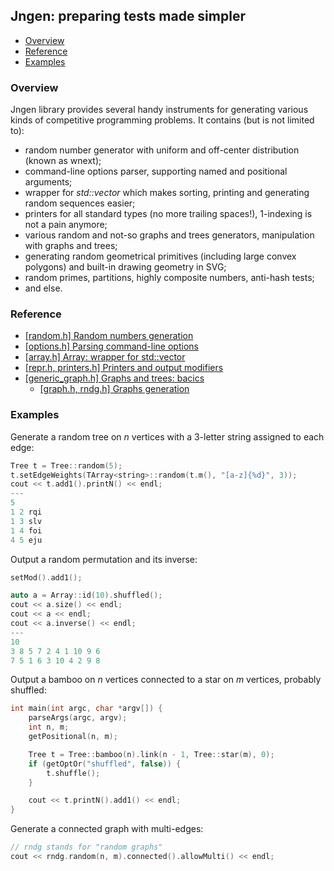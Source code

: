 ## Jngen: preparing tests made simpler

* [Overview](#overview)
* [Reference](#reference)
* [Examples](#examples)

### Overview

Jngen library provides several handy instruments for generating various kinds of competitive programming problems. It contains (but is not limited to):
* random number generator with uniform and off-center distribution (known as wnext);
* command-line options parser, supporting named and positional arguments;
* wrapper for *std::vector* which makes sorting, printing and generating random sequences easier;
* printers for all standard types (no more trailing spaces!), 1-indexing is not a pain anymore;
* various random and not-so graphs and trees generators, manipulation with graphs and trees;
* generating random geometrical primitives (including large convex polygons) and built-in drawing geometry in SVG; 
* random primes, partitions, highly composite numbers, anti-hash tests;
* and else.

### Reference
* [[random.h] Random numbers generation](/doc/random.md)
* [[options.h] Parsing command-line options](/doc/getopt.md)
* [[array.h] Array: wrapper for std::vector](/doc/array.md)
* [[repr.h, printers.h] Printers and output modifiers](/doc/printers.md)
* [[generic_graph.h] Graphs and trees: bacics](/doc/generic_graph.md)
    * [[graph.h, rndg.h] Graphs generation](/doc/graph.md)

### Examples
Generate a random tree on *n* vertices with a 3-letter string assigned to each edge:
```cpp
Tree t = Tree::random(5);
t.setEdgeWeights(TArray<string>::random(t.m(), "[a-z]{%d}", 3));
cout << t.add1().printN() << endl;
---
5
1 2 rqi
1 3 slv
1 4 foi
4 5 eju
```

Output a random permutation and its inverse:
```cpp
setMod().add1();

auto a = Array::id(10).shuffled();
cout << a.size() << endl;
cout << a << endl;
cout << a.inverse() << endl;
---
10
3 8 5 7 2 4 1 10 9 6
7 5 1 6 3 10 4 2 9 8
```

Output a bamboo on *n* vertices connected to a star on *m* vertices, probably shuffled:
```cpp
int main(int argc, char *argv[]) {
    parseArgs(argc, argv);
    int n, m;
    getPositional(n, m); 

    Tree t = Tree::bamboo(n).link(n - 1, Tree::star(m), 0); 
    if (getOptOr("shuffled", false)) {
        t.shuffle();
    }   

    cout << t.printN().add1() << endl;
}
```

Generate a connected graph with multi-edges:
```cpp
// rndg stands for "random graphs"
cout << rndg.random(n, m).connected().allowMulti() << endl;
```
